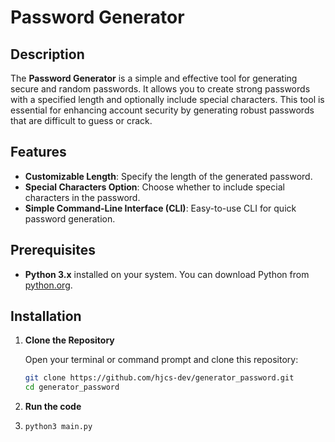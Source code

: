 # Password Generator

## Description

The **Password Generator** is a simple and effective tool for generating secure and random passwords. It allows you to create strong passwords with a specified length and optionally include special characters. This tool is essential for enhancing account security by generating robust passwords that are difficult to guess or crack.

## Features

- **Customizable Length**: Specify the length of the generated password.
- **Special Characters Option**: Choose whether to include special characters in the password.
- **Simple Command-Line Interface (CLI)**: Easy-to-use CLI for quick password generation.

## Prerequisites

- **Python 3.x** installed on your system. You can download Python from [python.org](https://www.python.org/).

## Installation

1. **Clone the Repository**

   Open your terminal or command prompt and clone this repository:

   ```sh
   git clone https://github.com/hjcs-dev/generator_password.git
   cd generator_password
   
2. **Run the code**
3. ```sh
   python3 main.py
